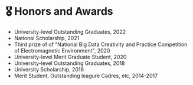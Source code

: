 # 🎖 Honors and Awards
- University-level Outstanding Graduates, 2022
- National Scholarship, 2021
- Third prize of of "National Big Data Creativity and Practice Competition of Electromagnetic Environment", 2020
- University-level Merit Graduate Student, 2020
- University-level Outstanding Graduates, 2018
- University Scholarship, 2016
- Merit Student, Outstanding leagure Cadres, etc, 2014-2017
